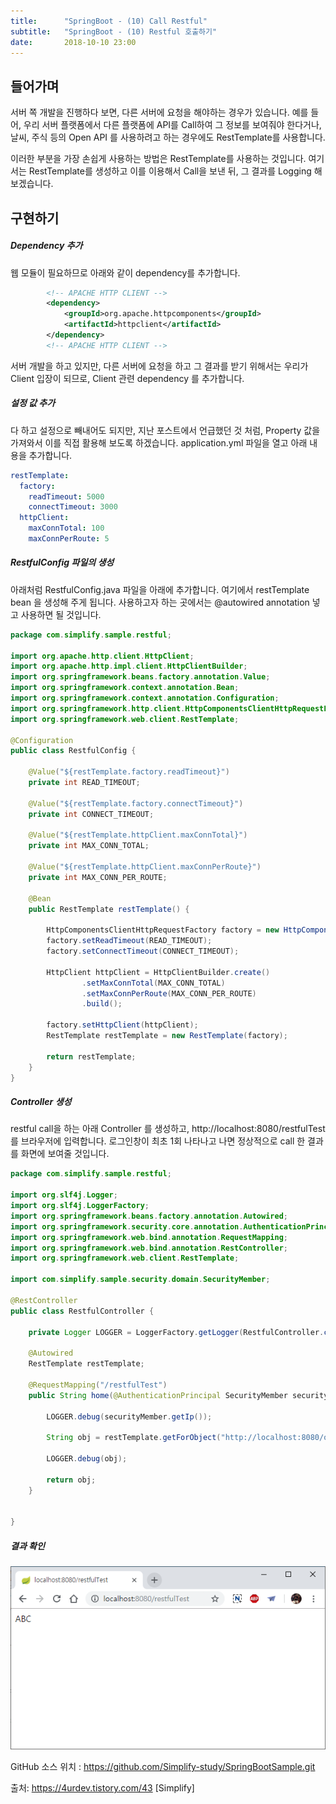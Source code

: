 ```yaml
---
title:      "SpringBoot - (10) Call Restful"
subtitle:   "SpringBoot - (10) Restful 호출하기"
date:       2018-10-10 23:00
---
```


## 들어가며

서버 쪽 개발을 진행하다 보면, 다른 서버에 요청을 해야하는 경우가 있습니다. 예를 들어, 우리 서버 플랫폼에서 다른 플랫폼에 API를 Call하여 그 정보를 보여줘야 한다거나, 날씨, 주식 등의 Open API 를 사용하려고 하는 경우에도 RestTemplate를 사용합니다. 

이러한 부분을 가장 손쉽게 사용하는 방법은 RestTemplate를 사용하는 것입니다. 여기서는 RestTemplate를 생성하고 이를 이용해서 Call을 보낸 뒤, 그 결과를 Logging 해 보겠습니다. 


## 구현하기

##### Dependency 추가

웹 모듈이 필요하므로 아래와 같이 dependency를 추가합니다.

```xml
        <!-- APACHE HTTP CLIENT -->
        <dependency>
            <groupId>org.apache.httpcomponents</groupId>
            <artifactId>httpclient</artifactId>
        </dependency>
        <!-- APACHE HTTP CLIENT -->
```

서버 개발을 하고 있지만, 다른 서버에 요청을 하고 그 결과를 받기 위해서는 우리가 Client 입장이 되므로, Client 관련 dependency 를 추가합니다.

##### 설정 값 추가

다 하고 설정으로 빼내어도 되지만, 지난 포스트에서 언급했던 것 처럼, Property 값을 가져와서 이를 직접 활용해 보도록 하겠습니다. application.yml 파일을 열고 아래 내용을 추가합니다.

```yml
restTemplate:
  factory:
    readTimeout: 5000 
    connectTimeout: 3000
  httpClient:
    maxConnTotal: 100
    maxConnPerRoute: 5 
```

##### RestfulConfig 파일의 생성

아래처럼 RestfulConfig.java 파일을 아래에 추가합니다. 여기에서 restTemplate bean 을 생성해 주게 됩니다. 사용하고자 하는 곳에서는 @autowired annotation 넣고 사용하면 될 것입니다. 

```java 
package com.simplify.sample.restful;
 
import org.apache.http.client.HttpClient;
import org.apache.http.impl.client.HttpClientBuilder;
import org.springframework.beans.factory.annotation.Value;
import org.springframework.context.annotation.Bean;
import org.springframework.context.annotation.Configuration;
import org.springframework.http.client.HttpComponentsClientHttpRequestFactory;
import org.springframework.web.client.RestTemplate;
 
@Configuration
public class RestfulConfig {
 
    @Value("${restTemplate.factory.readTimeout}")
    private int READ_TIMEOUT;
    
    @Value("${restTemplate.factory.connectTimeout}")
    private int CONNECT_TIMEOUT;
    
    @Value("${restTemplate.httpClient.maxConnTotal}")
    private int MAX_CONN_TOTAL;
    
    @Value("${restTemplate.httpClient.maxConnPerRoute}")
    private int MAX_CONN_PER_ROUTE;
    
    @Bean
    public RestTemplate restTemplate() {
        
        HttpComponentsClientHttpRequestFactory factory = new HttpComponentsClientHttpRequestFactory();
        factory.setReadTimeout(READ_TIMEOUT); 
        factory.setConnectTimeout(CONNECT_TIMEOUT); 
        
        HttpClient httpClient = HttpClientBuilder.create() 
                .setMaxConnTotal(MAX_CONN_TOTAL) 
                .setMaxConnPerRoute(MAX_CONN_PER_ROUTE) 
                .build();
 
        factory.setHttpClient(httpClient);
        RestTemplate restTemplate = new RestTemplate(factory);
 
        return restTemplate;
    }
}
```

##### Controller 생성

restful call을 하는 아래 Controller 를 생성하고, http://localhost:8080/restfulTest 를 브라우저에 입력합니다. 로그인창이 최초 1회 나타나고 나면 정상적으로 call 한 결과를 화면에 보여줄 것입니다. 

```java
package com.simplify.sample.restful;
 
import org.slf4j.Logger;
import org.slf4j.LoggerFactory;
import org.springframework.beans.factory.annotation.Autowired;
import org.springframework.security.core.annotation.AuthenticationPrincipal;
import org.springframework.web.bind.annotation.RequestMapping;
import org.springframework.web.bind.annotation.RestController;
import org.springframework.web.client.RestTemplate;
 
import com.simplify.sample.security.domain.SecurityMember;
 
@RestController
public class RestfulController {
 
    private Logger LOGGER = LoggerFactory.getLogger(RestfulController.class);
    
    @Autowired
    RestTemplate restTemplate;
    
    @RequestMapping("/restfulTest")
    public String home(@AuthenticationPrincipal SecurityMember securityMember) {
        
        LOGGER.debug(securityMember.getIp());
        
        String obj = restTemplate.getForObject("http://localhost:8080/openapi/readUser/abc", String.class);
        
        LOGGER.debug(obj);
        
        return obj;
    }
    
    
}
```

##### 결과 확인

![](/img/post/2018-10-10-spring-boot-10-restful-module/spring-boot-10-restful-module-00001.png)


GitHub 소스 위치 : https://github.com/Simplify-study/SpringBootSample.git

출처: https://4urdev.tistory.com/43 [Simplify]